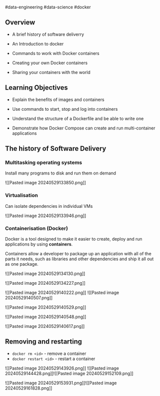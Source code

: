 #data-engineering #data-science #docker

## Overview
- A brief history of software deliverry
- An Introduction to docker

- Commands to work with Docker containers
- Creating your own Docker containers
- Sharing your containers with the world


## Learning Objectives
- Explain the benefits of images and containers
- Use commands to start, stop and log into containers

- Understand the structure of a Dockerfile and be able to write one
- Demonstrate how Docker Compose can create and run multi-container applications


## The history of Software Delivery

### Multitasking operating systems
Install many programs to disk and run them on demand

![[Pasted image 20240529133850.png]]

### Virtualisation
Can isolate dependencies in individual VMs

![[Pasted image 20240529133946.png]]

### Containerisation (Docker)

Docker is a tool designed to make it easier to create, deploy and run applications by using **containers**.

Containers allow a developer to package up an application with all of the parts it needs, such as libraries and other dependencies and ship it all out as one package.

![[Pasted image 20240529134130.png]]

![[Pasted image 20240529134227.png]]

![[Pasted image 20240529140222.png]]
![[Pasted image 20240529140507.png]]

![[Pasted image 20240529140529.png]]

![[Pasted image 20240529140548.png]]

![[Pasted image 20240529140617.png]]
## Removing and restarting
- `docker rm <id>` - remove a container 
- `docker restart <id>` - restart a container

![[Pasted image 20240529143926.png]]
![[Pasted image 20240529144428.png]]![[Pasted image 20240529152109.png]]


![[Pasted image 20240529153931.png]]![[Pasted image 20240529161828.png]]